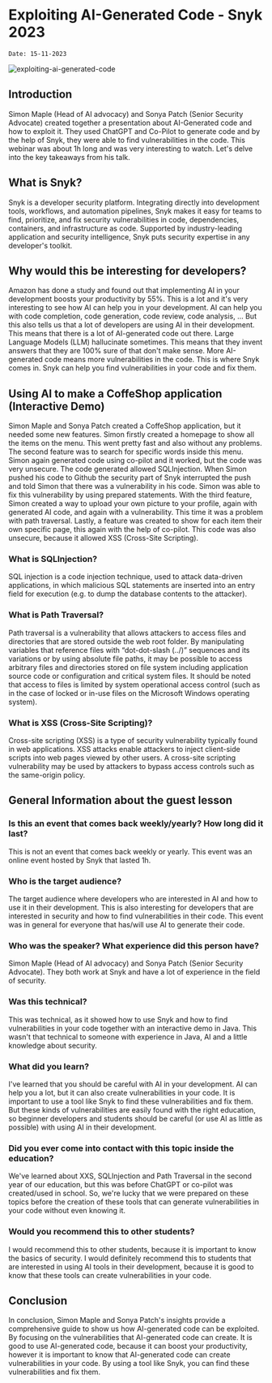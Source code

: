 # Exploiting AI-Generated Code - Snyk 2023

`Date: 15-11-2023`

![exploiting-ai-generated-code](../assets/images/blogs/exploiting-ai-generated-code-snyk-2023.png)

## Introduction

Simon Maple (Head of AI advocacy) and Sonya Patch (Senior Security Advocate) created together a presentation about AI-Generated code and how to exploit it. They used ChatGPT and Co-Pilot to generate code and by the help of Snyk, they were able to find vulnerabilities in the code. This webinar was about 1h long and was very interesting to watch. Let's delve into the key takeaways from his talk.

## What is Snyk?

Snyk is a developer security platform. Integrating directly into development tools, workflows, and automation pipelines, Snyk makes it easy for teams to find, prioritize, and fix security vulnerabilities in code, dependencies, containers, and infrastructure as code. Supported by industry-leading application and security intelligence, Snyk puts security expertise in any developer's toolkit.

## Why would this be interesting for developers?

Amazon has done a study and found out that implementing AI in your development boosts your productivity by 55%. This is a lot and it's very interesting to see how AI can help you in your development. AI can help you with code completion, code generation, code review, code analysis, ... But this also tells us that a lot of developers are using AI in their development. This means that there is a lot of AI-generated code out there. Large Language Models (LLM) hallucinate sometimes. This means that they invent answers that they are 100% sure of that don't make sense. More AI-generated code means more vulnerabilities in the code. This is where Snyk comes in. Snyk can help you find vulnerabilities in your code and fix them.

## Using AI to make a CoffeShop application (Interactive Demo)

Simon Maple and Sonya Patch created a CoffeShop application, but it needed some new features. Simon firstly created a homepage to show all the items on the menu. This went pretty fast and also without any problems. The second feature was to search for specific words inside this menu. Simon again generated code using co-pilot and it worked, but the code was very unsecure. The code generated allowed SQLInjection. When Simon pushed his code to Github the security part of Snyk interrupted the push and told Simon that there was a vulnerability in his code. Simon was able to fix this vulnerability by using prepared statements. With the third feature, Simon created a way to upload your own picture to your profile, again with generated AI code, and again with a vulnerability. This time it was a problem with path traversal. Lastly, a feature was created to show for each item their own specific page, this again with the help of co-pilot. This code was also unsecure, because it allowed XSS (Cross-Site Scripting).

### What is SQLInjection?

SQL injection is a code injection technique, used to attack data-driven applications, in which malicious SQL statements are inserted into an entry field for execution (e.g. to dump the database contents to the attacker).

### What is Path Traversal?

Path traversal is a vulnerability that allows attackers to access files and directories that are stored outside the web root folder. By manipulating variables that reference files with “dot-dot-slash (../)” sequences and its variations or by using absolute file paths, it may be possible to access arbitrary files and directories stored on file system including application source code or configuration and critical system files. It should be noted that access to files is limited by system operational access control (such as in the case of locked or in-use files on the Microsoft Windows operating system).

### What is XSS (Cross-Site Scripting)?

Cross-site scripting (XSS) is a type of security vulnerability typically found in web applications. XSS attacks enable attackers to inject client-side scripts into web pages viewed by other users. A cross-site scripting vulnerability may be used by attackers to bypass access controls such as the same-origin policy.

## General Information about the guest lesson

### Is this an event that comes back weekly/yearly? How long did it last?

This is not an event that comes back weekly or yearly. This event was an online event hosted by Snyk that lasted 1h.

### Who is the target audience?

The target audience where developers who are interested in AI and how to use it in their development. This is also interesting for developers that are interested in security and how to find vulnerabilities in their code. This event was in general for everyone that has/will use AI to generate their code.

### Who was the speaker? What experience did this person have?

Simon Maple (Head of AI advocacy) and Sonya Patch (Senior Security Advocate). They both work at Snyk and have a lot of experience in the field of security.

### Was this technical?

This was technical, as it showed how to use Snyk and how to find vulnerabilities in your code together with an interactive demo in Java. This wasn't that technical to someone with experience in Java, AI and a little knowledge about security.

### What did you learn?

I've learned that you should be careful with AI in your development. AI can help you a lot, but it can also create vulnerabilities in your code. It is important to use a tool like Snyk to find these vulnerabilities and fix them. But these kinds of vulnerabilities are easily found with the right education, so beginner developers and students should be careful (or use AI as little as possible) with using AI in their development.

### Did you ever come into contact with this topic inside the education?

We've learned about XXS, SQLInjection and Path Traversal in the second year of our education, but this was before ChatGPT or co-pilot was created/used in school. So, we're lucky that we were prepared on these topics before the creation of these tools that can generate vulnerabilities in your code without even knowing it.

### Would you recommend this to other students?

I would recommend this to other students, because it is important to know the basics of security. I would definitely recommend this to students that are interested in using AI tools in their development, because it is good to know that these tools can create vulnerabilities in your code.

## Conclusion

In conclusion, Simon Maple and Sonya Patch's insights provide a comprehensive guide to show us how AI-generated code can be exploited. By focusing on the vulnerabilities that AI-generated code can create. It is good to use AI-generated code, because it can boost your productivity, however it is important to know that AI-generated code can create vulnerabilities in your code. By using a tool like Snyk, you can find these vulnerabilities and fix them.
